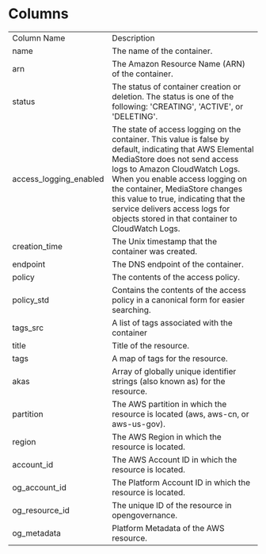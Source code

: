 # Columns  

<table>
	<tr><td>Column Name</td><td>Description</td></tr>
	<tr><td>name</td><td>The name of the container.</td></tr>
	<tr><td>arn</td><td>The Amazon Resource Name (ARN) of the container.</td></tr>
	<tr><td>status</td><td>The status of container creation or deletion. The status is one of the following: &#39;CREATING&#39;, &#39;ACTIVE&#39;, or &#39;DELETING&#39;.</td></tr>
	<tr><td>access_logging_enabled</td><td>The state of access logging on the container. This value is false by default, indicating that AWS Elemental MediaStore does not send access logs to Amazon CloudWatch Logs. When you enable access logging on the container, MediaStore changes this value to true, indicating that the service delivers access logs for objects stored in that container to CloudWatch Logs.</td></tr>
	<tr><td>creation_time</td><td>The Unix timestamp that the container was created.</td></tr>
	<tr><td>endpoint</td><td>The DNS endpoint of the container.</td></tr>
	<tr><td>policy</td><td>The contents of the access policy.</td></tr>
	<tr><td>policy_std</td><td>Contains the contents of the access policy in a canonical form for easier searching.</td></tr>
	<tr><td>tags_src</td><td>A list of tags associated with the container</td></tr>
	<tr><td>title</td><td>Title of the resource.</td></tr>
	<tr><td>tags</td><td>A map of tags for the resource.</td></tr>
	<tr><td>akas</td><td>Array of globally unique identifier strings (also known as) for the resource.</td></tr>
	<tr><td>partition</td><td>The AWS partition in which the resource is located (aws, aws-cn, or aws-us-gov).</td></tr>
	<tr><td>region</td><td>The AWS Region in which the resource is located.</td></tr>
	<tr><td>account_id</td><td>The AWS Account ID in which the resource is located.</td></tr>
	<tr><td>og_account_id</td><td>The Platform Account ID in which the resource is located.</td></tr>
	<tr><td>og_resource_id</td><td>The unique ID of the resource in opengovernance.</td></tr>
	<tr><td>og_metadata</td><td>Platform Metadata of the AWS resource.</td></tr>
</table>
